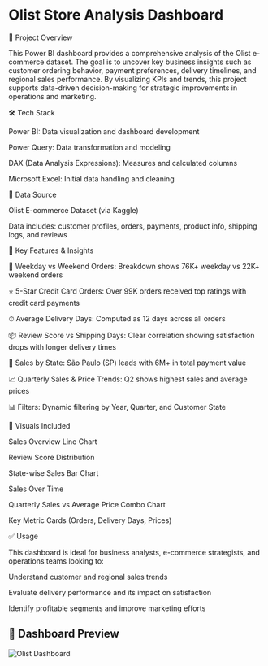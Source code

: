 # Olist Store Analysis Dashboard

 📁 Project Overview
 
This Power BI dashboard provides a comprehensive analysis of the Olist e-commerce dataset. The goal is to uncover key business insights such as customer ordering behavior, payment preferences, delivery timelines, and regional sales performance. By visualizing KPIs and trends, this project supports data-driven decision-making for strategic improvements in operations and marketing.

🛠 Tech Stack

Power BI: Data visualization and dashboard development

Power Query: Data transformation and modeling

DAX (Data Analysis Expressions): Measures and calculated columns

Microsoft Excel: Initial data handling and cleaning

📂 Data Source

Olist E-commerce Dataset (via Kaggle)

Data includes: customer profiles, orders, payments, product info, shipping logs, and reviews

🚀 Key Features & Insights

📅 Weekday vs Weekend Orders: Breakdown shows 76K+ weekday vs 22K+ weekend orders

⭐ 5-Star Credit Card Orders: Over 99K orders received top ratings with credit card payments

⏱ Average Delivery Days: Computed as 12 days across all orders

📦 Review Score vs Shipping Days: Clear correlation showing satisfaction drops with longer delivery times

📍 Sales by State: São Paulo (SP) leads with 6M+ in total payment value

📈 Quarterly Sales & Price Trends: Q2 shows highest sales and average prices

📊 Filters: Dynamic filtering by Year, Quarter, and Customer State

📌 Visuals Included

Sales Overview Line Chart

Review Score Distribution

State-wise Sales Bar Chart

Sales Over Time

Quarterly Sales vs Average Price Combo Chart

Key Metric Cards (Orders, Delivery Days, Prices)

✅ Usage

This dashboard is ideal for business analysts, e-commerce strategists, and operations teams looking to:

Understand customer and regional sales trends

Evaluate delivery performance and its impact on satisfaction

Identify profitable segments and improve marketing efforts


## 📸 Dashboard Preview 

![Olist Dashboard](./https://github.com/sadik4li/olist-store-analysis/blob/main/Screenshot%202025-05-16%20231649.png)


